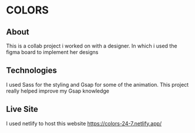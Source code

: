 # COLORS

## About
This is a collab project i worked on with a designer. In which i used the figma board to implement her designs 

## Technologies
I used Sass for the styling and Gsap for some of the animation. This project really helped improve my Gsap knowledge

## Live Site
I used netlify to host this website
https://colors-24-7.netlify.app/
